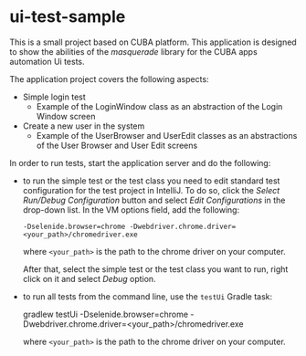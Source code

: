 # ui-test-sample

This is a small project based on CUBA platform. This application is designed to show the abilities of the _masquerade_ library for the CUBA apps automation Ui tests.

The application project covers the following aspects:

- Simple login test
   - Example of the LoginWindow class as an abstraction of the Login Window screen
- Create a new user in the system
   - Example of the UserBrowser and UserEdit classes as an abstractions of the User Browser and User Edit screens

In order to run tests, start the application server and do the following:

- to run the simple test or the test class you need to edit standard
  test configuration for the test project in IntelliJ. To do so, click the
  *Select Run/Debug Configuration* button and select *Edit Configurations*  in the
  drop-down list. In the VM options field, add the following:

      -Dselenide.browser=chrome -Dwebdriver.chrome.driver=<your_path>/chromedriver.exe

  where `<your_path>` is the path to the chrome driver on your computer.

  After that, select the simple test or the test class you want to run, right
  click on it and select *Debug* option.

- to run all tests from the command line, use the `testUi` Gradle task:

    gradlew testUi -Dselenide.browser=chrome -Dwebdriver.chrome.driver=<your_path>/chromedriver.exe

   where `<your_path>` is the path to the chrome driver on your computer.